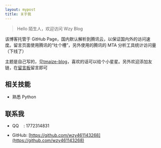```yaml
---
layout: mypost
title: 关于我
---
```


> Hello 陌生人，欢迎访问 Wzy Blog

该博客托管于 GitHub Page，国内默认解析到腾讯云，以保证国内外的访问速度。留言页面使用腾讯的“吐个槽”，另外使用的腾讯的 MTA 分析工具统计访问量（下线了）

主题是自己写的，见[tmaize-blog](https://github.com/TMaize/tmaize-blog)，喜欢的话可以给个小星星。另外欢迎添加友链，在[留言板](chat.html)留言即可

## 相关技能

- 熟悉 Python

## 联系我

- QQ&nbsp;&nbsp;&nbsp;&nbsp;: 1772314831

- GitHub: [https://github.com/wzy461143268](https://github.com/wzy461143268)
